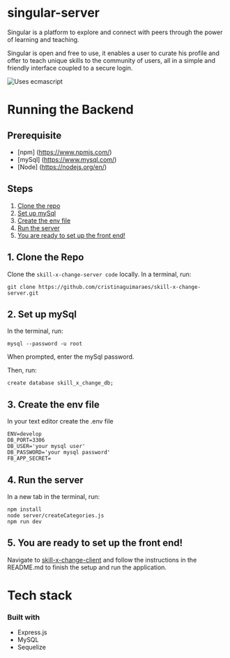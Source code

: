 # singular-server

Singular is a platform to explore and connect with peers through the power of learning and teaching.

Singular is open and free to use, it enables a user to curate his profile and offer to teach unique skills to the community of users, all in a simple and friendly interface coupled to a secure login.

![Uses ecmascript](https://forthebadge.com/images/badges/uses-js.svg)

# Running the Backend

## Prerequisite
- [npm] (https://www.npmjs.com/)  
- [mySql] (https://www.mysql.com/)
- [Node] (https://nodejs.org/en/)

## Steps
  1. [Clone the repo](#1-clone-the-repo)
  2. [Set up mySql](#2-set-up-mysql)
  3. [Create the env file](#3-create-the-env-file)
  4. [Run the server](#4-run-the-server)
  5. [You are ready to set up the front end!](#5-you-are-ready-to-set-up-the-front-end)
  
## 1. Clone the Repo

Clone the `skill-x-change-server code` locally. In a terminal, run:

  `git clone https://github.com/cristinaguimaraes/skill-x-change-server.git`
  
## 2. Set up mySql

In the terminal, run:

```
mysql --password -u root
```

When prompted, enter the mySql password.

Then, run:

```
create database skill_x_change_db;

```
## 3. Create the env file

In your text editor create the .env file
  
 ```
ENV=develop
DB_PORT=3306
DB_USER='your mysql user'
DB_PASSWORD='your mysql password'
FB_APP_SECRET=
``` 
## 4. Run the server

In a new tab in the terminal, run:
```
npm install
node server/createCategories.js
npm run dev
```

## 5. You are ready to set up the front end!

Navigate to [skill-x-change-client](https://github.com/CKGHarju/skill-x-change-client) and follow the instructions in the README.md to finish the setup and run the application.

# Tech stack

### Built with

- Express.js
- MySQL
- Sequelize
